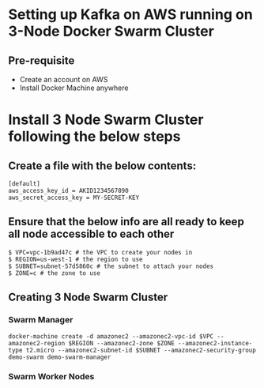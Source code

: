 # Setting up Kafka on AWS running on 3-Node Docker Swarm Cluster

## Pre-requisite

- Create an account on AWS
- Install Docker Machine anywhere

# Install 3 Node Swarm Cluster following the below steps

## Create a file with the below contents:

```
[default]
aws_access_key_id = AKID1234567890
aws_secret_access_key = MY-SECRET-KEY
```

## Ensure that the below info are all ready  to keep all node accessible to each other

```
$ VPC=vpc-1b9ad47c # the VPC to create your nodes in
$ REGION=us-west-1 # the region to use
$ SUBNET=subnet-57d5860c # the subnet to attach your nodes
$ ZONE=c # the zone to use
```

## Creating 3 Node Swarm Cluster

### Swarm Manager

```
docker-machine create -d amazonec2 --amazonec2-vpc-id $VPC --amazonec2-region $REGION --amazonec2-zone $ZONE --amazonec2-instance-type t2.micro --amazonec2-subnet-id $SUBNET --amazonec2-security-group demo-swarm demo-swarm-manager
```

### Swarm Worker Nodes



